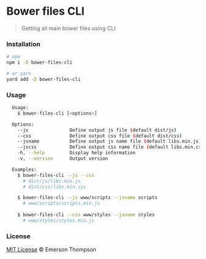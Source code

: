 # Bower files CLI
> Getting all main bower files using CLI

### Installation
```bash
# npm
npm i -D bower-files-cli

# or yarn
yard add -D bower-files-cli
```

### Usage
```bash
  Usage:
    $ bower-files-cli [<options>]

  Options:
    --js               Define output js file (default dist/js)
    --css              Define output css file (default dist/css)
    --jsname           Define output js name file (default libs.min.js)
    --jscss            Define output css name file (default libs.min.css)
    -h, --help         Display help information
    -v, --version      Output version

  Examples:
    $ bower-files-cli --js --css
      # dist/js/libs.min.js
      # dist/css/libs.min.css

    $ bower-files-cli --js www/scripts --jsname scripts
      # www/scripts/scripts.min.js
    
    $ bower-files-cli --css www/styles --jsname styles
      # www/styles/styles.min.js
```

### License
[MIT License](http://thompsonemerson.mit-license.org/) © Emerson Thompson
